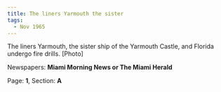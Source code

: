 ```yaml
---  
title: The liners Yarmouth the sister  
tags:  
  - Nov 1965  
---  
```

  
The liners Yarmouth, the sister ship of the Yarmouth Castle, and Florida undergo fire drills. [Photo]  
  
Newspapers: **Miami Morning News or The Miami Herald**  
  
Page: **1**, Section: **A** 
